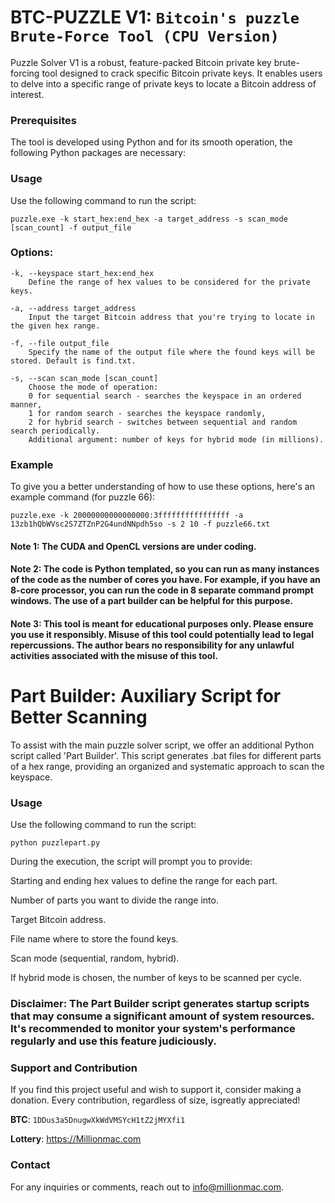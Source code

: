 # BTC-PUZZLE V1: `Bitcoin's puzzle Brute-Force Tool (CPU Version)`
Puzzle Solver V1 is a robust, feature-packed Bitcoin private key brute-forcing tool designed to crack specific Bitcoin private keys. It enables users to delve into a specific range of private keys to locate a Bitcoin address of interest.

### Prerequisites
The tool is developed using Python and for its smooth operation, the following Python packages are necessary:


### Usage
Use the following command to run the script:

```
puzzle.exe -k start_hex:end_hex -a target_address -s scan_mode [scan_count] -f output_file
```

### Options:

```
-k, --keyspace start_hex:end_hex 
    Define the range of hex values to be considered for the private keys.

-a, --address target_address 
    Input the target Bitcoin address that you're trying to locate in the given hex range.

-f, --file output_file 
    Specify the name of the output file where the found keys will be stored. Default is find.txt.

-s, --scan scan_mode [scan_count] 
    Choose the mode of operation:
    0 for sequential search - searches the keyspace in an ordered manner,
    1 for random search - searches the keyspace randomly,
    2 for hybrid search - switches between sequential and random search periodically.
    Additional argument: number of keys for hybrid mode (in millions).
   ```
   
### Example
To give you a better understanding of how to use these options, here's an example command (for puzzle 66):
```
puzzle.exe -k 20000000000000000:3ffffffffffffffff -a 13zb1hQbWVsc2S7ZTZnP2G4undNNpdh5so -s 2 10 -f puzzle66.txt
```
#### Note 1: The CUDA and OpenCL versions are under coding.
#### Note 2: The code is Python templated, so you can run as many instances of the code as the number of cores you have. For example, if you have an 8-core processor, you can run the code in 8 separate command prompt windows. The use of a part builder can be helpful for this purpose.
#### Note 3: This tool is meant for educational purposes only. Please ensure you use it responsibly. Misuse of this tool could potentially lead to legal repercussions. The author bears no responsibility for any unlawful activities associated with the misuse of this tool.

# Part Builder: Auxiliary Script for Better Scanning
To assist with the main puzzle solver script, we offer an additional Python script called 'Part Builder'. This script generates .bat files for different parts of a hex range, providing an organized and systematic approach to scan the keyspace.

### Usage
Use the following command to run the script:

```
python puzzlepart.py
```

During the execution, the script will prompt you to provide:

Starting and ending hex values to define the range for each part.

Number of parts you want to divide the range into.

Target Bitcoin address.

File name where to store the found keys.

Scan mode (sequential, random, hybrid).

If hybrid mode is chosen, the number of keys to be scanned per cycle.

### Disclaimer: The Part Builder script generates startup scripts that may consume a significant amount of system resources. It's recommended to monitor your system's performance regularly and use this feature judiciously.

### Support and Contribution
If you find this project useful and wish to support it, consider making a donation. Every contribution, regardless of size, isgreatly appreciated!

**BTC**: `1DDus3a5DnugwXkWdVMSYcH1tZ2jMYXfi1`

**Lottery**: https://Millionmac.com

### Contact
For any inquiries or comments, reach out to info@millionmac.com.
  

